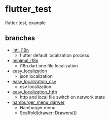 # flutter_test
 flutter test, example

## branches
-   [intl_i18n](https://github.com/uncaose/flutter_test/tree/intl_i18n)
    - flutter default localization process
-   [minimal_i18n](https://github.com/uncaose/flutter_test/tree/minimal_i18n)
    - i18n.dart one file localization
-   [easy_localization](https://github.com/uncaose/flutter_test/tree/easy_localization)
    - json localization
-   [easy_localization_csv](https://github.com/uncaose/flutter_test/tree/easy_localization_csv)
    - csv localization
-   [easy_localization_http](https://github.com/uncaose/flutter_test/tree/easy_localization_http)
    - http and local file switch on network state
-   [hamburger_menu_darwer](https://github.com/uncaose/flutter_test/tree/hamburger_menu_darwer)
    - Hamburger menu
    - Scaffold(drawer: Drawers())
    